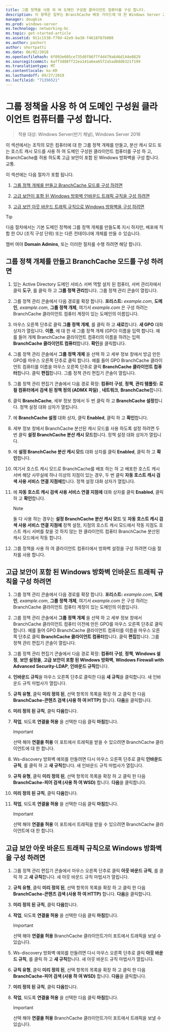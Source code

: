 ```yaml
---
title: 그룹 정책을 사용 하 여 도메인 구성원 클라이언트 컴퓨터를 구성 합니다.
description: 이 항목은 일부는 BranchCache 배포 가이드에 대 한 Windows Server 2016, 지사에 WAN 대역폭 사용량을 최적화 하기 위해 분산 및 호스트 캐시 모드로 BranchCache를 배포 하는 방법을 보여 주는
manager: dougkim
ms.prod: windows-server
ms.technology: networking-bc
ms.topic: get-started-article
ms.assetid: 911c1538-f79d-42e9-ba38-f4618f87b008
ms.author: pashort
author: shortpatti
ms.date: 06/02/2018
ms.openlocfilehash: 6f093e605ce735d8f86f7f4d479a646d144e8829
ms.sourcegitcommit: 6aff3d88ff22ea141a6ea6572a5ad8dd6321f199
ms.translationtype: MT
ms.contentlocale: ko-KR
ms.lasthandoff: 09/27/2019
ms.locfileid: "71356521"
---
```

# <a name="use-group-policy-to-configure-domain-member-client-computers"></a>그룹 정책을 사용 하 여 도메인 구성원 클라이언트 컴퓨터를 구성 합니다.

>적용 대상: Windows Server(반기 채널), Windows Server 2016

이 섹션에서는 조직의 모든 컴퓨터에 대 한 그룹 정책 개체를 만들고, 분산 캐시 모드 또는 호스트 캐시 모드를 사용 하 여 도메인 구성원 클라이언트 컴퓨터를 구성 하 고, BranchCache를 허용 하도록 고급 보안이 포함 된 Windows 방화벽을 구성 합니다. 교통.  
  
이 섹션에는 다음 절차가 포함 됩니다.  
  
1.  [그룹 정책 개체를 만들고 BranchCache 모드를 구성 하려면](#bkmk_gp)  
  
2.  [고급 보안이 포함 된 Windows 방화벽 인바운드 트래픽 규칙을 구성 하려면](#bkmk_inbound)  
  
3.  [고급 보안 아웃 바운드 트래픽 규칙으로 Windows 방화벽을 구성 하려면](#bkmk_outbound)  
  
> [!TIP]  
> 다음 절차에서는 기본 도메인 정책에 그룹 정책 개체를 만들도록 지시 하지만, 배포에 적합 한 OU (조직 구성 단위) 또는 다른 컨테이너에 개체를 만들 수 있습니다.  
  
멤버 여야 **Domain Admins**, 또는 이러한 절차를 수행 하려면 해당 합니다.  
  
## <a name="bkmk_gp"></a>그룹 정책 개체를 만들고 BranchCache 모드를 구성 하려면  
  
1.  있는 Active Directory 도메인 서비스 서버 역할 설치 된 컴퓨터, 서버 관리자에서 클릭 **도구**, 를 클릭 하 고 **그룹 정책 관리**합니다. 그룹 정책 관리 콘솔이 열립니다.  
  
2.  그룹 정책 관리 콘솔에서 다음 경로를 확장 합니다. **포리스트:** *example.com*, **도메인**, *example.com*, **그룹 정책 개체**, 여기서 *example.com* 은 구성 하려는 BranchCache 클라이언트 컴퓨터 계정이 있는 도메인의 이름입니다.  
  
3.  마우스 오른쪽 단추로 클릭 **그룹 정책 개체**, 를 클릭 하 고 **새로**합니다. **새 GPO** 대화 상자가 열립니다. **이름**, 에 대 한 새 그룹 정책 개체 (GPO) 이름을 입력 합니다. 예를 들어 개체 BranchCache 클라이언트 컴퓨터의 이름을 하려는 입력 **BranchCache 클라이언트 컴퓨터**합니다. **확인**을 클릭합니다.  
  
4.  그룹 정책 관리 콘솔에서 **그룹 정책 개체** 을 선택 하 고 세부 정보 창에서 방금 만든 GPO를 마우스 오른쪽 단추로 클릭 합니다. 예를 들어 GPO BranchCache 클라이언트 컴퓨터를 이름을 마우스 오른쪽 단추로 클릭 **BranchCache 클라이언트 컴퓨터**합니다. 클릭 **편집**합니다. 그룹 정책 관리 편집기 콘솔이 열립니다.  
  
5.  그룹 정책 관리 편집기 콘솔에서 다음 경로 확장: **컴퓨터 구성**, **정책**, **관리 템플릿: 로컬 컴퓨터에서 검색 된 정책 정의 (ADMX 파일)** , **네트워크**, **BranchCache**합니다.  
  
6.  클릭 **BranchCache**, 세부 정보 창에서 두 번 클릭 하 고 **BranchCache 설정**합니다. 정책 설정 대화 상자가 열립니다.  
  
7.  에 **BranchCache 설정** 대화 상자, 클릭 **Enabled**, 클릭 하 고 **확인**합니다.  
  
8.  세부 정보 창에서 BranchCache 분산된 캐시 모드를 사용 하도록 설정 하려면 두 번 클릭 **설정 BranchCache 분산 캐시 모드**합니다. 정책 설정 대화 상자가 열립니다.  
  
9. 에 **설정 BranchCache 분산 캐시 모드** 대화 상자를 클릭 **Enabled**, 클릭 하 고 **확인**합니다.  
  
10. 여기서 호스트 캐시 모드로 BranchCache를 배포 하는 하 고 배포한 호스트 캐시 서버 해당 사무실에 하나 이상의 지점이 있는 경우, 두 번 클릭 **자동 호스트 캐시 검색 사용 서비스 연결 지점에**합니다. 정책 설정 대화 상자가 열립니다.  
  
11. 에 **자동 호스트 캐시 검색 사용 서비스 연결 지점에** 대화 상자를 클릭 **Enabled**, 클릭 하 고 **확인**합니다.  
  
    > [!NOTE]  
    > 둘 다 사용 하는 경우는 **설정 BranchCache 분산 캐시 모드** 및 **자동 호스트 캐시 검색 사용 서비스 연결 지점에** 정책 설정, 지점의 호스트 캐시 모드에서 작동 지점도 호스트 캐시 서버를 찾을 것 하지 않는 한 클라이언트 컴퓨터 BranchCache 분산된 캐시 모드에서 작동 합니다.  
  
12. 그룹 정책을 사용 하 여 클라이언트 컴퓨터에서 방화벽 설정을 구성 하려면 다음 절차를 사용 합니다.  
  
## <a name="bkmk_inbound"></a>고급 보안이 포함 된 Windows 방화벽 인바운드 트래픽 규칙을 구성 하려면  
  
1.  그룹 정책 관리 콘솔에서 다음 경로를 확장 합니다. **포리스트:** *example.com*, **도메인**, *example.com*, **그룹 정책 개체**, 여기서 *example.com* 은 구성 하려는 BranchCache 클라이언트 컴퓨터 계정이 있는 도메인의 이름입니다.  
  
2.  그룹 정책 관리 콘솔에서 **그룹 정책 개체** 을 선택 하 고 세부 정보 창에서 BranchCache 클라이언트 컴퓨터 이전에 만든 GPO를 마우스 오른쪽 단추로 클릭 합니다. 예를 들어 GPO BranchCache 클라이언트 컴퓨터를 이름을 마우스 오른쪽 단추로 클릭 **BranchCache 클라이언트 컴퓨터**합니다. 클릭 **편집**합니다. 그룹 정책 관리 편집기 콘솔이 열립니다.  
  
3.  그룹 정책 관리 편집기 콘솔에서 다음 경로 확장: **컴퓨터 구성**, **정책**, **Windows 설정**, **보안 설정을**, **고급 보안이 포함 된 Windows 방화벽**, **Windows Firewall with Advanced Security-LDAP**, **인바운드 규칙**합니다.  
  
4.  **인바운드 규칙**을 마우스 오른쪽 단추로 클릭한 다음 **새 규칙**을 클릭합니다. 새 인바운드 규칙 마법사가 열립니다.  
  
5.  **규칙 유형**, 클릭 **미리 정의 된**, 선택 항목의 목록을 확장 하 고 클릭 한 다음 **BranchCache-콘텐츠 검색 (사용 하 여 HTTP)** 합니다. **다음**을 클릭합니다.  
  
6.  **미리 정의 된 규칙**, 클릭 **다음**합니다.  
  
7.  **작업**, 되도록 **연결을 허용** 을 선택한 다음 클릭 **마침**합니다.  
  
    > [!IMPORTANT]  
    > 선택 해야 **연결을 허용** 이 포트에서 트래픽을 받을 수 있으려면 BranchCache 클라이언트에 대 한 합니다.  
  
8.  Ws-discovery 방화벽 예외를 만들려면 다시 마우스 오른쪽 단추로 클릭 **인바운드 규칙**, 를 클릭 하 고 **새 규칙**합니다. 새 인바운드 규칙 마법사가 열립니다.  
  
9. **규칙 유형**, 클릭 **미리 정의 된**, 선택 항목의 목록을 확장 하 고 클릭 한 다음 **BranchCache-피어 검색 (사용 하 여 WSD)** 합니다. **다음**을 클릭합니다.  
  
10. **미리 정의 된 규칙**, 클릭 **다음**합니다.  
  
11. **작업**, 되도록 **연결을 허용** 을 선택한 다음 클릭 **마침**합니다.  
  
    > [!IMPORTANT]  
    > 선택 해야 **연결을 허용** 이 포트에서 트래픽을 받을 수 있으려면 BranchCache 클라이언트에 대 한 합니다.  
  
## <a name="bkmk_outbound"></a>고급 보안 아웃 바운드 트래픽 규칙으로 Windows 방화벽을 구성 하려면  
  
1.  그룹 정책 관리 편집기 콘솔에서 마우스 오른쪽 단추로 클릭 **아웃 바운드 규칙**, 를 클릭 하 고 **새 규칙**합니다. 새 아웃 바운드 규칙 마법사가 열립니다.  
  
2.  **규칙 유형**, 클릭 **미리 정의 된**, 선택 항목의 목록을 확장 하 고 클릭 한 다음 **BranchCache-콘텐츠 검색 (사용 하 여 HTTP)** 합니다. **다음**을 클릭합니다.  
  
3.  **미리 정의 된 규칙**, 클릭 **다음**합니다.  
  
4.  **작업**, 되도록 **연결을 허용** 을 선택한 다음 클릭 **마침**합니다.  
  
    > [!IMPORTANT]  
    > 선택 해야 **연결을 허용** BranchCache 클라이언트가이 포트에서 트래픽을 보낼 수 있습니다.  
  
5.  Ws-discovery 방화벽 예외를 만들려면 다시 마우스 오른쪽 단추로 클릭 **아웃 바운드 규칙**, 를 클릭 하 고 **새 규칙**합니다. 새 아웃 바운드 규칙 마법사가 열립니다.  
  
6.  **규칙 유형**, 클릭 **미리 정의 된**, 선택 항목의 목록을 확장 하 고 클릭 한 다음 **BranchCache-피어 검색 (사용 하 여 WSD)** 합니다. **다음**을 클릭합니다.  
  
7.  **미리 정의 된 규칙**, 클릭 **다음**합니다.  
  
8.  **작업**, 되도록 **연결을 허용** 을 선택한 다음 클릭 **마침**합니다.  
  
    > [!IMPORTANT]  
    > 선택 해야 **연결을 허용** BranchCache 클라이언트가이 포트에서 트래픽을 보낼 수 있습니다.  
  


